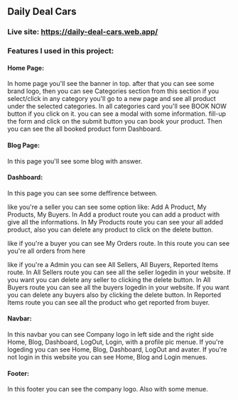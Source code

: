 ## Daily Deal Cars

### Live site:  https://daily-deal-cars.web.app/

### Features I used in this project: 
#### Home Page: 
In home page you'll see the banner in top. after that you can see some brand logo, then you can see Categories section from this section if you select/click in any category you'll go to a new page and see all product under the selected categories. In all categories card you'll see BOOK NOW button if you click on it. you can see a modal with some information. fill-up the form and click on the submit button you can book your product. Then you can see the all booked product form Dashboard.

#### Blog Page: 
In this page you'll see some blog with answer.

#### Dashboard: 
In this page you can see some deffirence between. 

like you're a seller you can see some option like: Add A Product, My Products, My Buyers.
In Add a product route you can add a product with give all the informations. 
In My Products route you can see your all added product, also you can delete any product to click on the delete button.

like if you're a buyer you can see My Orders route. 
In this route you can see you're all orders from here

like if you're a Admin you can see All Sellers, All Buyers, Reported Items route.
In All Sellers route you can see all the seller logedin in your website. If you want you can delete any seller to clicking the delete button.
In All Buyers route you can see all the buyers logedin in your website. If you want you can delete any buyers also by clicking the delete button.
In Reported Items route you can see all the product who get reported from buyer.

#### Navbar: 
In this navbar you can see Company logo in left side and the right side Home, Blog, Dashboard, LogOut, Login, with a profile pic menue.
If you're logeding you can see Home, Blog, Dashboard, LogOut and avater.
If you're not login in this website you can see Home, Blog and Login menues.

#### Footer: 
In this footer you can see the company logo. Also with some menue.